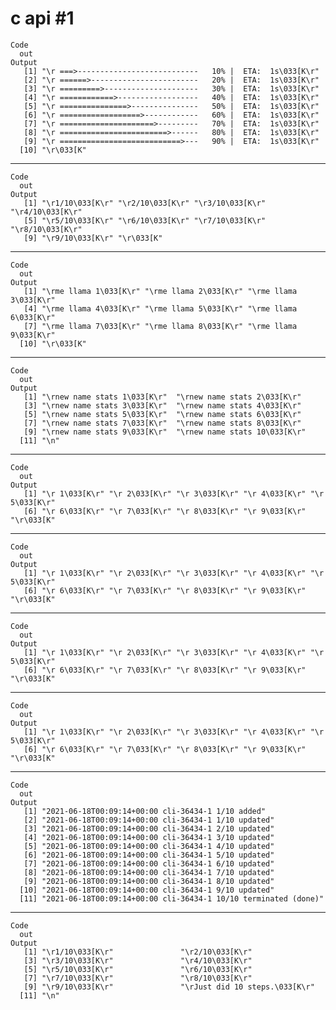 # c api #1

    Code
      out
    Output
       [1] "\r ===>---------------------------   10% |  ETA:  1s\033[K\r"
       [2] "\r ======>------------------------   20% |  ETA:  1s\033[K\r"
       [3] "\r =========>---------------------   30% |  ETA:  1s\033[K\r"
       [4] "\r ============>------------------   40% |  ETA:  1s\033[K\r"
       [5] "\r ===============>---------------   50% |  ETA:  1s\033[K\r"
       [6] "\r ==================>------------   60% |  ETA:  1s\033[K\r"
       [7] "\r =====================>---------   70% |  ETA:  1s\033[K\r"
       [8] "\r ========================>------   80% |  ETA:  1s\033[K\r"
       [9] "\r ===========================>---   90% |  ETA:  1s\033[K\r"
      [10] "\r\033[K"                                                    

---

    Code
      out
    Output
       [1] "\r1/10\033[K\r" "\r2/10\033[K\r" "\r3/10\033[K\r" "\r4/10\033[K\r"
       [5] "\r5/10\033[K\r" "\r6/10\033[K\r" "\r7/10\033[K\r" "\r8/10\033[K\r"
       [9] "\r9/10\033[K\r" "\r\033[K"      

---

    Code
      out
    Output
       [1] "\rme llama 1\033[K\r" "\rme llama 2\033[K\r" "\rme llama 3\033[K\r"
       [4] "\rme llama 4\033[K\r" "\rme llama 5\033[K\r" "\rme llama 6\033[K\r"
       [7] "\rme llama 7\033[K\r" "\rme llama 8\033[K\r" "\rme llama 9\033[K\r"
      [10] "\r\033[K"            

---

    Code
      out
    Output
       [1] "\rnew name stats 1\033[K\r"  "\rnew name stats 2\033[K\r" 
       [3] "\rnew name stats 3\033[K\r"  "\rnew name stats 4\033[K\r" 
       [5] "\rnew name stats 5\033[K\r"  "\rnew name stats 6\033[K\r" 
       [7] "\rnew name stats 7\033[K\r"  "\rnew name stats 8\033[K\r" 
       [9] "\rnew name stats 9\033[K\r"  "\rnew name stats 10\033[K\r"
      [11] "\n"                         

---

    Code
      out
    Output
       [1] "\r 1\033[K\r" "\r 2\033[K\r" "\r 3\033[K\r" "\r 4\033[K\r" "\r 5\033[K\r"
       [6] "\r 6\033[K\r" "\r 7\033[K\r" "\r 8\033[K\r" "\r 9\033[K\r" "\r\033[K"    

---

    Code
      out
    Output
       [1] "\r 1\033[K\r" "\r 2\033[K\r" "\r 3\033[K\r" "\r 4\033[K\r" "\r 5\033[K\r"
       [6] "\r 6\033[K\r" "\r 7\033[K\r" "\r 8\033[K\r" "\r 9\033[K\r" "\r\033[K"    

---

    Code
      out
    Output
       [1] "\r 1\033[K\r" "\r 2\033[K\r" "\r 3\033[K\r" "\r 4\033[K\r" "\r 5\033[K\r"
       [6] "\r 6\033[K\r" "\r 7\033[K\r" "\r 8\033[K\r" "\r 9\033[K\r" "\r\033[K"    

---

    Code
      out
    Output
       [1] "\r 1\033[K\r" "\r 2\033[K\r" "\r 3\033[K\r" "\r 4\033[K\r" "\r 5\033[K\r"
       [6] "\r 6\033[K\r" "\r 7\033[K\r" "\r 8\033[K\r" "\r 9\033[K\r" "\r\033[K"    

---

    Code
      out
    Output
       [1] "2021-06-18T00:09:14+00:00 cli-36434-1 1/10 added"             
       [2] "2021-06-18T00:09:14+00:00 cli-36434-1 1/10 updated"           
       [3] "2021-06-18T00:09:14+00:00 cli-36434-1 2/10 updated"           
       [4] "2021-06-18T00:09:14+00:00 cli-36434-1 3/10 updated"           
       [5] "2021-06-18T00:09:14+00:00 cli-36434-1 4/10 updated"           
       [6] "2021-06-18T00:09:14+00:00 cli-36434-1 5/10 updated"           
       [7] "2021-06-18T00:09:14+00:00 cli-36434-1 6/10 updated"           
       [8] "2021-06-18T00:09:14+00:00 cli-36434-1 7/10 updated"           
       [9] "2021-06-18T00:09:14+00:00 cli-36434-1 8/10 updated"           
      [10] "2021-06-18T00:09:14+00:00 cli-36434-1 9/10 updated"           
      [11] "2021-06-18T00:09:14+00:00 cli-36434-1 10/10 terminated (done)"

---

    Code
      out
    Output
       [1] "\r1/10\033[K\r"               "\r2/10\033[K\r"              
       [3] "\r3/10\033[K\r"               "\r4/10\033[K\r"              
       [5] "\r5/10\033[K\r"               "\r6/10\033[K\r"              
       [7] "\r7/10\033[K\r"               "\r8/10\033[K\r"              
       [9] "\r9/10\033[K\r"               "\rJust did 10 steps.\033[K\r"
      [11] "\n"                          

